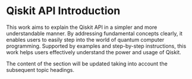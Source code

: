 # Qiskit API Introduction 

This work aims to explain the Qiskit API in a simpler and more understandable manner. By addressing fundamental concepts clearly, it enables users to easily step into the world of quantum computer programming. Supported by examples and step-by-step instructions, this work helps users effectively understand the power and usage of Qiskit.

The content of the section will be updated taking into account the subsequent topic headings.
